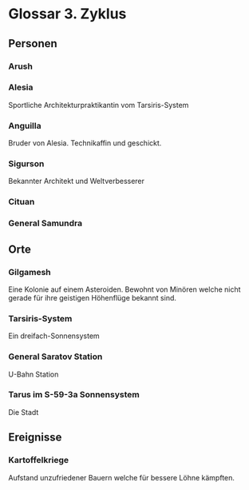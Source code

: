# Glossar 3. Zyklus

## Personen
### Arush


### Alesia
Sportliche Architekturpraktikantin vom Tarsiris-System

### Anguilla
Bruder von Alesia. Technikaffin und geschickt.

### Sigurson
Bekannter Architekt und Weltverbesserer

### Cituan

### General Samundra

## Orte
### Gilgamesh
Eine Kolonie auf einem Asteroiden. Bewohnt von Minören welche nicht gerade für ihre geistigen Höhenflüge bekannt sind.

### Tarsiris-System
Ein dreifach-Sonnensystem 

### General Saratov Station
U-Bahn Station

### Tarus im S-59-3a Sonnensystem
Die Stadt

## Ereignisse
### Kartoffelkriege
Aufstand unzufriedener Bauern welche für bessere Löhne kämpften. 
